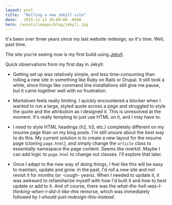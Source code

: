 ```yaml
---
layout: post
title:  "Rolling a new Jekyll site"
date:   2015-12-13 20:00:00 -0600
hero: /assets/images/blog/jekyll.jpg
---
```


It's been over three years since my last website redesign, so it's time. Well, past time.

The site you're seeing now is my first build using [Jekyll](https://jekyllrb.com/ "Jekyll").

Quick observations from my first day in Jekyll:

* Getting set up was relatively simple, and less time-consuming than rolling a new site in something like Ruby on Rails or Drupal. It still took a while, since things like command line installations still give me pause, but it came together well with no frustration.

* Markdown feels really limiting. I quickly encountered a blocker when I wanted to run a large, styled quote across a page and struggled to style the quote and the attribution as I designed it. This is unresolved at the moment. It's really tempting to just use HTML on it, and I may have to.

* I need to style HTML headings (h2, h3, etc.) completely different on my resume page than on my blog posts. I'm still unsure about the best way to do this. My current solution is to create a new layout for the resume page (cloning `page.html`), and simply change the `article` class to essentially namespace the page content. Seems like overkill. Maybe I can add logic to `page.html` to change out classes. I'll explore that later.

* Once I adapt to the new way of doing things, I feel like this will be easy to maintain, update and grow. In the past, I'd roll a new site and not revisit it for months (or -cough-  years). When I needed to update it, it was awkward to refamiliarize myself with how I'd built it and how to best update or add to it. And of course, there was the *what-the-hell-was-I-thinking-when-I-did-it-like-this* remorse, which was immediately followed by *I-should-just-redesign-this-instead*.
